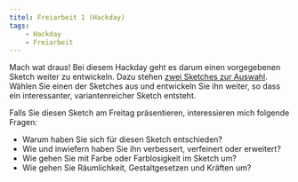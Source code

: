 ```yaml
---
titel: Freiarbeit 1 (Hackday)
tags: 
    - Hackday
    - Freiarbeit
---
```


Mach wat draus! Bei diesem Hackday geht es darum einen vorgegebenen Sketch weiter zu entwickeln. Dazu stehen [zwei Sketches zur Auswahl](../../material/hackday1.zip). Wählen Sie einen der Sketches aus und entwickeln Sie ihn weiter, so dass ein interessanter, variantenreicher Sketch entsteht.

Falls Sie diesen Sketch am Freitag präsentieren, interessieren mich folgende Fragen:
- Warum haben Sie sich für diesen Sketch entschieden?
- Wie und inwiefern haben Sie ihn verbessert, verfeinert oder erweitert?
- Wie gehen Sie mit Farbe oder Farblosigkeit im Sketch um?
- Wie gehen Sie Räumlichkeit, Gestaltgesetzen und Kräften um?

<!--
Gestalten und entwicklen Sie im Rahmen dieser Freiarbeit einen interessanten Sketch, der sich mit dem Begriff «Growth» auseinander setzt. Der Begriff kann hierbei auf vielfältige Weise interpretiert werden, wichtig ist eine Veränderung über die Zeit.

Viel Spaß!-->
